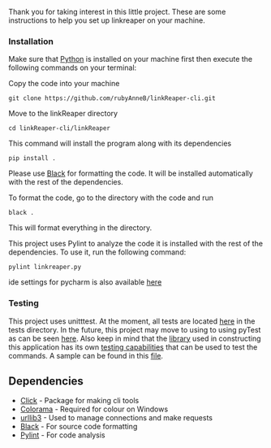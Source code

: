 Thank you for taking interest in this little project. These are some instructions to help you set up linkreaper on your machine.

### Installation
 Make sure that [Python](https://www.python.org/) is installed on your machine first then execute the following commands on your terminal:
 
 Copy the code into your machine
  
    git clone https://github.com/rubyAnneB/linkReaper-cli.git
 Move to the linkReaper directory
  
    cd linkReaper-cli/linkReaper

This command will install the program along with its dependencies    
    
    pip install .



Please use [Black](https://pypi.org/project/black/) for formatting the code. It will be installed automatically with the rest of the dependencies.

To format the code, go to the directory with the code and run

    black .

This will format everything in the directory.


This project uses Pylint to analyze the code it is installed with the rest of the dependencies. 
To use it, run the following command:

    pylint linkreaper.py

ide settings for pycharm is also available [here](settings.zip)

### Testing 

This project uses unitttest. At the moment, all tests are located [here](tests/test.py) in the tests directory. In the future, this project may move to using to 
using pyTest as can be seen [here](tests/test_.py). Also keep in mind that the [library](https://click.palletsprojects.com/en/7.x/) used in constructing this application
has its own [testing capabilities](https://click.palletsprojects.com/en/7.x/testing/?highlight=test) that can be used to test the commands.
A sample can be found in this [file](tests/test_.py). 


## Dependencies
* [Click](https://click.palletsprojects.com/en/7.x/) - Package for making cli tools    
* [Colorama](https://pypi.org/project/colorama/) - Required for colour on Windows
* [urllib3](https://urllib3.readthedocs.io/en/latest/) - Used to manage connections and make requests
* [Black](https://pypi.org/project/black/) - For source code formatting
* [Pylint](http://pylint.pycqa.org/en/latest/user_guide/installation.html) - For code analysis
